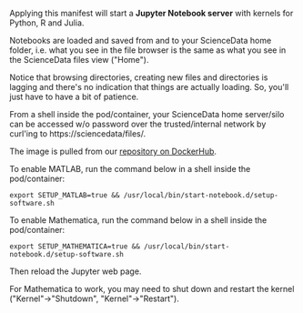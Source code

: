 Applying this manifest will start a **Jupyter Notebook server** with kernels for Python, R and Julia.

Notebooks are loaded and saved from and to your ScienceData home folder, i.e. what you see in the file browser is the same as what you see in the ScienceData files view ("Home").

Notice that browsing directories, creating new files and directories is lagging and there's no indication that things are actually loading. So, you'll just have to have a bit of patience.

From a shell inside the pod/container, your ScienceData  home server/silo can be accessed w/o password over the trusted/internal network by curl'ing to https://sciencedata/files/.

The image is pulled from our [repository on DockerHub](https://hub.docker.com/r/sciencedata/jupyter_sciencedata).

To enable MATLAB, run the command below in a shell inside the pod/container:

```
export SETUP_MATLAB=true && /usr/local/bin/start-notebook.d/setup-software.sh
```

To enable Mathematica, run the command below in a shell inside the pod/container:

```
export SETUP_MATHEMATICA=true && /usr/local/bin/start-notebook.d/setup-software.sh
```

Then reload the Jupyter web page.

For Mathematica to work, you may need to shut down and restart the kernel ("Kernel"->"Shutdown", "Kernel"->"Restart").

